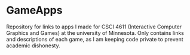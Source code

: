 # GameApps
Repository for links to apps I made for CSCI 4611 (Interactive Computer Graphics and Games) at the university of Minnesota. Only contains links and descriptions of each game, as I am keeping code private to prevent academic dishonesty.
